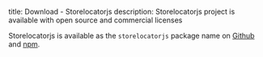 title: Download - Storelocatorjs
description: Storelocatorjs project is available with open source and commercial licenses

Storelocatorjs is available as the `storelocatorjs` package name on [Github](https://github.com/yoriiis/storelocatorjs) and [npm](https://github.com/yoriiis/storelocatorjs).

<script>
  ((window.gitter = {}).chat = {}).options = {
    room: 'store-locator/store-locator'
  };
</script>
<script src="https://sidecar.gitter.im/dist/sidecar.v1.js" async defer></script>
